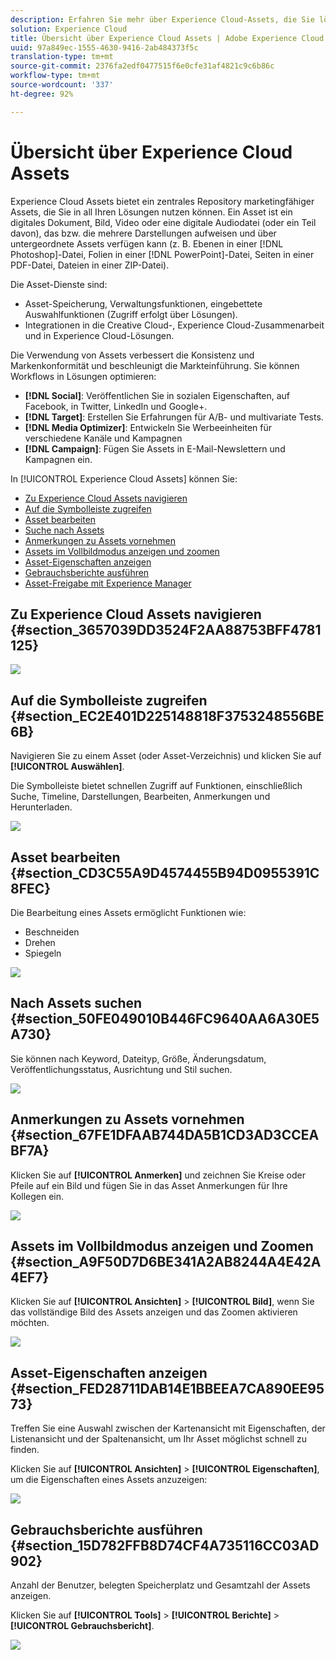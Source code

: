 ```yaml
---
description: Erfahren Sie mehr über Experience Cloud-Assets, die Sie lösungsübergreifend freigeben können.
solution: Experience Cloud
title: Übersicht über Experience Cloud Assets | Adobe Experience Cloud
uuid: 97a849ec-1555-4630-9416-2ab484373f5c
translation-type: tm+mt
source-git-commit: 2376fa2edf0477515f6e0cfe31af4821c9c6b86c
workflow-type: tm+mt
source-wordcount: '337'
ht-degree: 92%

---
```



# Übersicht über Experience Cloud Assets

Experience Cloud Assets bietet ein zentrales Repository marketingfähiger Assets, die Sie in all Ihren Lösungen nutzen können. Ein Asset ist ein digitales Dokument, Bild, Video oder eine digitale Audiodatei (oder ein Teil davon), das bzw. die mehrere Darstellungen aufweisen und über untergeordnete Assets verfügen kann (z. B. Ebenen in einer [!DNL Photoshop]-Datei, Folien in einer [!DNL PowerPoint]-Datei, Seiten in einer PDF-Datei, Dateien in einer ZIP-Datei).

Die Asset-Dienste sind:

* Asset-Speicherung, Verwaltungsfunktionen, eingebettete Auswahlfunktionen (Zugriff erfolgt über Lösungen).
* Integrationen in die Creative Cloud-, Experience Cloud-Zusammenarbeit und in Experience Cloud-Lösungen.

Die Verwendung von Assets verbessert die Konsistenz und Markenkonformität und beschleunigt die Markteinführung. Sie können Workflows in Lösungen optimieren:

* **[!DNL Social]**: Veröffentlichen Sie in sozialen Eigenschaften, auf Facebook, in Twitter, LinkedIn und Google+.
* **[!DNL Target]**: Erstellen Sie Erfahrungen für A/B- und multivariate Tests.
* **[!DNL Media Optimizer]**: Entwickeln Sie Werbeeinheiten für verschiedene Kanäle und Kampagnen
* **[!DNL Campaign]**: Fügen Sie Assets in E-Mail-Newslettern und Kampagnen ein.

In [!UICONTROL Experience Cloud Assets] können Sie:

* [Zu Experience Cloud Assets navigieren](../experience-cloud-assets/experience-cloud-assets.md#section_3657039DD3524F2AA88753BFF4781125)
* [Auf die Symbolleiste zugreifen](../experience-cloud-assets/experience-cloud-assets.md#section_EC2E401D225148818F3753248556BE6B)
* [Asset bearbeiten ](../experience-cloud-assets/experience-cloud-assets.md#section_CD3C55A9D4574455B94D0955391C8FEC)
* [Suche nach Assets](../experience-cloud-assets/experience-cloud-assets.md#section_50FE049010B446FC9640AA6A30E5A730)
* [Anmerkungen zu Assets vornehmen](../experience-cloud-assets/experience-cloud-assets.md#section_67FE1DFAAB744DA5B1CD3AD3CCEABF7A)
* [Assets im Vollbildmodus anzeigen und zoomen](../experience-cloud-assets/experience-cloud-assets.md#section_A9F50D7D6BE341A2AB8244A4E42A4EF7)
* [Asset-Eigenschaften anzeigen](../experience-cloud-assets/experience-cloud-assets.md#section_FED28711DAB14E1BBEEA7CA890EE9573)
* [Gebrauchsberichte ausführen](../experience-cloud-assets/experience-cloud-assets.md#section_15D782FFB8D74CF4A735116CC03AD902)
* [Asset-Freigabe mit Experience Manager](../experience-cloud-assets/experience-cloud-assets.md#section_45C1B72F4D274F54BC6CCB64D2580AC5)

## Zu Experience Cloud Assets navigieren {#section_3657039DD3524F2AA88753BFF4781125}

![](assets/asset-nav.png)

## Auf die Symbolleiste zugreifen {#section_EC2E401D225148818F3753248556BE6B}

Navigieren Sie zu einem Asset (oder Asset-Verzeichnis) und klicken Sie auf **[!UICONTROL Auswählen]**.

Die Symbolleiste bietet schnellen Zugriff auf Funktionen, einschließlich Suche, Timeline, Darstellungen, Bearbeiten, Anmerkungen und Herunterladen.

![](assets/asset-tools.png)

## Asset bearbeiten {#section_CD3C55A9D4574455B94D0955391C8FEC}

Die Bearbeitung eines Assets ermöglicht Funktionen wie:

* Beschneiden
* Drehen
* Spiegeln

![](assets/asset-edit.png)

## Nach Assets suchen {#section_50FE049010B446FC9640AA6A30E5A730}

Sie können nach Keyword, Dateityp, Größe, Änderungsdatum, Veröffentlichungsstatus, Ausrichtung und Stil suchen.

![](assets/asset-search.png)

## Anmerkungen zu Assets vornehmen {#section_67FE1DFAAB744DA5B1CD3AD3CCEABF7A}

Klicken Sie auf **[!UICONTROL Anmerken]** und zeichnen Sie Kreise oder Pfeile auf ein Bild und fügen Sie in das Asset Anmerkungen für Ihre Kollegen ein.

![](assets/assets-annotate.png)

## Assets im Vollbildmodus anzeigen und Zoomen {#section_A9F50D7D6BE341A2AB8244A4E42A4EF7}

Klicken Sie auf **[!UICONTROL Ansichten]** > **[!UICONTROL Bild]**, wenn Sie das vollständige Bild des Assets anzeigen und das Zoomen aktivieren möchten.

![](assets/asset-zoom.png)

## Asset-Eigenschaften anzeigen {#section_FED28711DAB14E1BBEEA7CA890EE9573}

Treffen Sie eine Auswahl zwischen der Kartenansicht mit Eigenschaften, der Listenansicht und der Spaltenansicht, um Ihr Asset möglichst schnell zu finden.

Klicken Sie auf **[!UICONTROL Ansichten]** > **[!UICONTROL Eigenschaften]**, um die Eigenschaften eines Assets anzuzeigen:

![](assets/asset-properties.png)

## Gebrauchsberichte ausführen {#section_15D782FFB8D74CF4A735116CC03AD902}

Anzahl der Benutzer, belegten Speicherplatz und Gesamtzahl der Assets anzeigen.

Klicken Sie auf **[!UICONTROL Tools]** > **[!UICONTROL Berichte]** > **[!UICONTROL Gebrauchsbericht]**.

![](assets/assets-usage-report.png)
